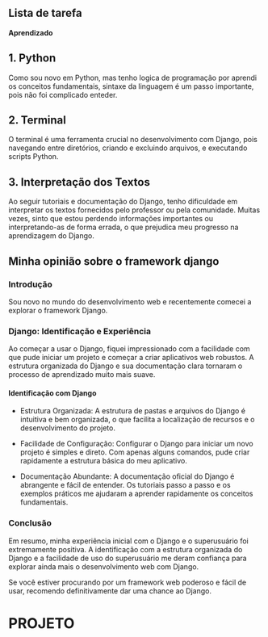 ## **Lista de tarefa**
**Aprendizado**
## **1. Python**
Como sou novo em Python, mas tenho logica de programação por aprendi os  conceitos fundamentais, sintaxe da linguagem é um passo importante, pois não foi complicado enteder.

## **2. Terminal**
O terminal é uma ferramenta crucial no desenvolvimento com Django, pois  navegando entre diretórios, criando e excluindo arquivos, e executando scripts Python.

## **3. Interpretação dos Textos**
Ao seguir tutoriais e documentação do Django, tenho dificuldade em interpretar os textos fornecidos pelo professor ou pela comunidade. Muitas vezes, sinto que estou perdendo informações importantes ou interpretando-as de forma errada, o que prejudica meu progresso na aprendizagem do Django.
## **Minha opinião sobre o framework django**
### Introdução

Sou novo no mundo do desenvolvimento web e recentemente comecei a explorar o framework Django. 

### Django: Identificação e Experiência
Ao começar a usar o Django, fiquei impressionado com a facilidade com que pude iniciar um projeto e começar a criar aplicativos web robustos. A estrutura organizada do Django e sua documentação clara tornaram o processo de aprendizado muito mais suave.

#### Identificação com Django
- Estrutura Organizada: A estrutura de pastas e arquivos do Django é intuitiva e bem organizada, o que facilita a localização de recursos e o desenvolvimento do projeto.
  
- Facilidade de Configuração: Configurar o Django para iniciar um novo projeto é simples e direto. Com apenas alguns comandos, pude criar rapidamente a estrutura básica do meu aplicativo.
  
- Documentação Abundante: A documentação oficial do Django é abrangente e fácil de entender. Os tutoriais passo a passo e os exemplos práticos me ajudaram a aprender rapidamente os conceitos fundamentais.

### Conclusão
Em resumo, minha experiência inicial com o Django e o superusuário foi extremamente positiva. A identificação com a estrutura organizada do Django e a facilidade de uso do superusuário me deram confiança para explorar ainda mais o desenvolvimento web com Django.

Se você estiver procurando por um framework web poderoso e fácil de usar, recomendo definitivamente dar uma chance ao Django.


# **PROJETO** #
